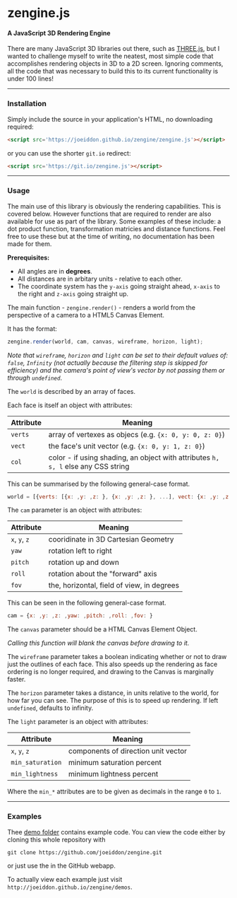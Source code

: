 zengine.js
==========

#### A JavaScript 3D Rendering Engine

There are many JavaScript 3D libraries out there, such as [THREE.js](https://threejs.org/), but I wanted to challenge myself to write the neatest, most simple code that accomplishes rendering objects in 3D to a 2D screen. Ignoring comments, all the code that was necessary to build this to its current functionality is under 100 lines!

---

### Installation

Simply include the source in your application's HTML, no downloading required:

```html
<script src='https://joeiddon.github.io/zengine/zengine.js'></script>
```

or you can use the shorter `git.io` redirect:

```html
<script src='https://git.io/zengine.js'></script>
```

---

### Usage

The main use of this library is obviously the rendering capabilities. This is covered below. However functions that are required to render are also available for use as part of the library. Some examples of these include: a dot product function, transformation matricies and distance functions. Feel free to use these but at the time of writing, no documentation has been made for them.

**Prerequisites:**

- All angles are in **degrees**.
- All distances are in arbitary units - relative to each other.
- The coordinate system has the `y-axis` going straight ahead, `x-axis` to the right and `z-axis` going straight up.

The main function - `zengine.render()` - renders a world from the perspective of a camera to a HTML5 Canvas Element.

It has the format:

```javascript
zengine.render(world, cam, canvas, wireframe, horizon, light);
```

*Note that `wireframe`, `horizon` and `light` can be set to their default values of: `false`, `Infinity` (not actually because the filtering step is skipped for efficiency) and the camera's point of view's vector by not passing them or through `undefined`*.

The `world` is described by an array of faces.

Each face is itself an object with attributes:

Attribute  | Meaning
---------- | -------------------------------------
`verts`    | array of vertexes as objecs (e.g. `{x: 0, y: 0, z: 0}`)
`vect`     | the face's unit vector (e.g. `{x: 0, y: 1, z: 0}`)
`col`      | color - if using shading, an object with attributes `h, s, l` else any CSS string

This can be summarised by the following general-case format.

```javascript
world = [{verts: [{x: ,y: ,z: }, {x: ,y: ,z: }, ...], vect: {x: ,y: ,z: }, col: }, ...]
```

The `cam` parameter is an object with attributes:

Attribute     | Meaning
------------- | ------------------------------------------
`x`, `y`, `z` | cooridinate in 3D Cartesian Geometry
`yaw`         | rotation left to right
`pitch`       | rotation up and down
`roll`        | rotation about the "forward" axis
`fov`         | the, horizontal, field of view, in degrees

This can be seen in the following general-case format.

```javascript
cam = {x: ,y: ,z: ,yaw: ,pitch: ,roll: ,fov: }
```

The `canvas` parameter should be a HTML Canvas Element Object.

*Calling this function will blank the canvas before drawing to it.*

The `wireframe` parameter takes a boolean indicating whether or not to draw just the outlines of each face. This also speeds up the rendering as face ordering is no longer required, and drawing to the Canvas is marginally faster.

The `horizon` parameter takes a distance, in units relative to the world, for how far you can see. The purpose of this is to speed up rendering. If left `undefined`, defaults to infinity.

The `light` parameter is an object with attributes:

Attribute        | Meaning
-----------------|------------------------------------
`x`, `y`, `z`    | components of direction unit vector
`min_saturation` | minimum saturation percent
`min_lightness`  | minimum lightness percent

Where the `min_*` attributes are to be given as decimals in the range `0` to `1`.

---

### Examples

Thee [demo folder](https://github.com/demos/zengine/tree/master/demos) contains example code. You can view the code either by cloning this whole repository with

```shell
git clone https://github.com/joeiddon/zengine.git
```
or just use the in the GitHub webapp.

To actually view each example just visit `http://joeiddon.github.io/zengine/demos`.
